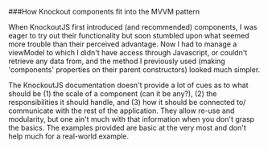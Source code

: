###How Knockout components fit into the MVVM pattern

When KnockoutJS first introduced (and recommended) components, I was eager to try out their functionality but soon stumbled upon what seemed more trouble than their perceived advantage. Now I had to manage a viewModel to which I didn't have access through Javascript, or couldn't retrieve any data from, and the method I previously used (making 'components' properties on their parent constructors) looked much simpler.

The KnockoutJS documentation doesn't provide a lot of cues as to what should be (1) the scale of a component (can it be any?), (2) the responsibilities it should handle, and (3) how it should be connected to/ communicate with the rest of the application. They allow re-use and modularity, but one ain't much with that information when you don't grasp the basics. The examples provided are basic at the very most and don't help much for a real-world example.

